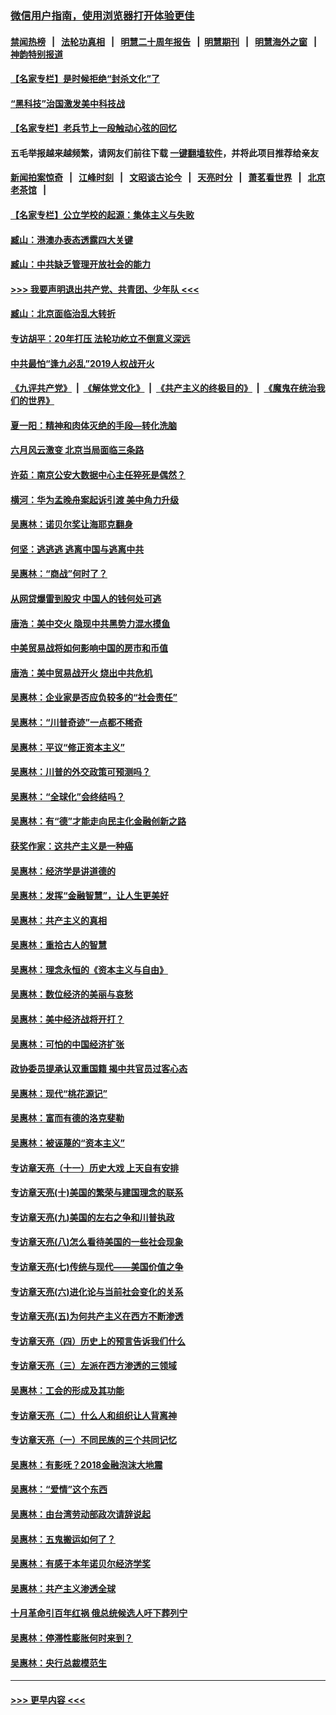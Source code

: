 ### [微信用户指南，使用浏览器打开体验更佳](https://github.com/gfw-breaker/banned-news1/blob/master/indexes/wechat-guide.md?t=0)
#### [禁闻热榜](热点新闻.md?t=0)  &nbsp;&nbsp;|&nbsp;&nbsp; [法轮功真相](https://github.com/gfw-breaker/truth/blob/master/README.md?t=0) &nbsp;&nbsp;|&nbsp;&nbsp; [明慧二十周年报告](https://github.com/gfw-breaker/mh-reports/blob/master/README.md?t=0) &nbsp;&nbsp;|&nbsp;&nbsp;[明慧期刊](https://github.com/gfw-breaker/mh-qikan) &nbsp;&nbsp;|&nbsp;&nbsp; [明慧海外之窗](https://github.com/gfw-breaker/mh-news/blob/master/README.md?t=0) &nbsp;&nbsp;|&nbsp;&nbsp; [神韵特别报道](https://github.com/gfw-breaker/mh-news/blob/master/shenyun.md?t=0)
#### [【名家专栏】是时候拒绝“封杀文化”了](../pages/nsc423/n11814093.md?t=02161102) 
#### [“黑科技”治国激发美中科技战](../pages/nsc423/n11638056.md?t=02161102) 
#### [【名家专栏】老兵节上一段触动心弦的回忆](../pages/nsc423/n11646016.md?t=02161102) 
#### 五毛举报越来越频繁，请网友们前往下载 [一键翻墙软件](https://github.com/gfw-breaker/ssr-accounts)，并将此项目推荐给亲友
#### [新闻拍案惊奇](https://github.com/gfw-breaker/banned-news1/blob/master/pages/link4.md) &nbsp;&nbsp;|&nbsp;&nbsp; [江峰时刻](https://github.com/gfw-breaker/banned-news1/blob/master/pages/link4.md) &nbsp;&nbsp;|&nbsp;&nbsp; [文昭谈古论今](https://github.com/gfw-breaker/banned-news1/blob/master/pages/link4.md) &nbsp;&nbsp;|&nbsp;&nbsp; [天亮时分](https://github.com/gfw-breaker/banned-news1/blob/master/pages/link4.md) &nbsp;&nbsp;|&nbsp;&nbsp; [萧茗看世界](https://github.com/gfw-breaker/banned-news1/blob/master/pages/link4.md) &nbsp;&nbsp;|&nbsp;&nbsp; [北京老茶馆](https://github.com/gfw-breaker/banned-news1/blob/master/pages/link4.md) &nbsp;&nbsp;|&nbsp;&nbsp; 
#### [【名家专栏】公立学校的起源：集体主义与失败](../pages/nsc423/n11601833.md?t=02161102) 
#### [臧山：港澳办表态透露四大关键](../pages/nsc423/n11421628.md?t=02161102) 
#### [臧山：中共缺乏管理开放社会的能力](../pages/nsc423/n11407457.md?t=02161102) 
#### [>>> 我要声明退出共产党、共青团、少年队 <<<](https://github.com/begood0513/goodnews/blob/master/quit/letter.md) 
#### [臧山：北京面临治乱大转折](../pages/nsc423/n11406895.md?t=02161102) 
#### [专访胡平：20年打压 法轮功屹立不倒意义深远](../pages/nsc423/n11398800.md?t=02161102) 
#### [中共最怕“逢九必乱”2019人权战开火](../pages/nsc423/n11385248.md?t=02161102) 
#### [《九评共产党》](https://github.com/begood0513/9ping.md/blob/master/README.md) &nbsp;|&nbsp; [《解体党文化》](../../../../jtdwh.md/blob/master/README.md)  &nbsp;|&nbsp; [《共产主义的终极目的》](../../../../gczydzjmd.md/blob/master/README.md) &nbsp;|&nbsp; [《魔鬼在统治我们的世界》](../../../../mgztzwmdsj.md/blob/master/README.md) 
#### [夏一阳：精神和肉体灭绝的手段—转化洗脑](../pages/nsc423/n11368250.md?t=02161102) 
#### [六月风云激变 北京当局面临三条路](../pages/nsc423/n11313668.md?t=02161102) 
#### [许茹：南京公安大数据中心主任猝死是偶然？](../pages/nsc423/n11064744.md?t=02161102) 
#### [横河：华为孟晚舟案起诉引渡 美中角力升级](../pages/nsc423/n11027230.md?t=02161102) 
#### [吴惠林：诺贝尔奖让海耶克翻身](../pages/nsc423/n10890049.md?t=02161102) 
#### [何坚：逃逃逃 逃离中国与逃离中共](../pages/nsc423/n10592891.md?t=02161102) 
#### [吴惠林：“商战”何时了？](../pages/nsc423/n10573558.md?t=02161102) 
#### [从网贷爆雷到股灾 中国人的钱何处可逃](../pages/nsc423/n10572800.md?t=02161102) 
#### [唐浩：美中交火 隐现中共黑势力混水摸鱼](../pages/nsc423/n10544040.md?t=02161102) 
#### [中美贸易战将如何影响中国的房市和币值](../pages/nsc423/n10543697.md?t=02161102) 
#### [唐浩：美中贸易战开火 烧出中共危机](../pages/nsc423/n10540126.md?t=02161102) 
#### [吴惠林：企业家是否应负较多的“社会责任”](../pages/nsc423/n10535022.md?t=02161102) 
#### [吴惠林：“川普奇迹”一点都不稀奇](../pages/nsc423/n10512808.md?t=02161102) 
#### [吴惠林：平议“修正资本主义”](../pages/nsc423/n10495724.md?t=02161102) 
#### [吴惠林：川普的外交政策可预测吗？](../pages/nsc423/n10462387.md?t=02161102) 
#### [吴惠林：“全球化”会终结吗？](../pages/nsc423/n10452838.md?t=02161102) 
#### [吴惠林：有“德”才能走向民主化金融创新之路](../pages/nsc423/n10432292.md?t=02161102) 
#### [获奖作家：这共产主义是一种癌](../pages/nsc423/n10431541.md?t=02161102) 
#### [吴惠林：经济学是讲道德的](../pages/nsc423/n10398014.md?t=02161102) 
#### [吴惠林：发挥“金融智慧”，让人生更美好](../pages/nsc423/n10375019.md?t=02161102) 
#### [吴惠林：共产主义的真相](../pages/nsc423/n10351394.md?t=02161102) 
#### [吴惠林：重拾古人的智慧](../pages/nsc423/n10337691.md?t=02161102) 
#### [吴惠林：理念永恒的《资本主义与自由》](../pages/nsc423/n10316274.md?t=02161102) 
#### [吴惠林：数位经济的美丽与哀愁](../pages/nsc423/n10292946.md?t=02161102) 
#### [吴惠林：美中经济战将开打？](../pages/nsc423/n10258825.md?t=02161102) 
#### [吴惠林：可怕的中国经济扩张](../pages/nsc423/n10219147.md?t=02161102) 
#### [政协委员提承认双重国籍 揭中共官员过客心态](../pages/nsc423/n10208809.md?t=02161102) 
#### [吴惠林：现代“桃花源记”](../pages/nsc423/n10185234.md?t=02161102) 
#### [吴惠林：富而有德的洛克斐勒](../pages/nsc423/n10142264.md?t=02161102) 
#### [吴惠林：被诬蔑的“资本主义”](../pages/nsc423/n10124816.md?t=02161102) 
#### [专访章天亮（十一）历史大戏 上天自有安排](../pages/nsc423/n10094905.md?t=02161102) 
#### [专访章天亮(十)美国的繁荣与建国理念的联系](../pages/nsc423/n10094899.md?t=02161102) 
#### [专访章天亮(九)美国的左右之争和川普执政](../pages/nsc423/n10094889.md?t=02161102) 
#### [专访章天亮(八)怎么看待美国的一些社会现象](../pages/nsc423/n10094857.md?t=02161102) 
#### [专访章天亮(七)传统与现代——美国价值之争](../pages/nsc423/n10093140.md?t=02161102) 
#### [专访章天亮(六)进化论与当前社会变化的关系](../pages/nsc423/n10092036.md?t=02161102) 
#### [专访章天亮(五)为何共产主义在西方不断渗透](../pages/nsc423/n10083620.md?t=02161102) 
#### [专访章天亮（四）历史上的预言告诉我们什么](../pages/nsc423/n10083606.md?t=02161102) 
#### [专访章天亮（三）左派在西方渗透的三领域](../pages/nsc423/n10081115.md?t=02161102) 
#### [吴惠林：工会的形成及其功能](../pages/nsc423/n10080633.md?t=02161102) 
#### [专访章天亮（二）什么人和组织让人背离神](../pages/nsc423/n10076637.md?t=02161102) 
#### [专访章天亮（一）不同民族的三个共同记忆](../pages/nsc423/n10074188.md?t=02161102) 
#### [吴惠林：有影呒？2018金融泡沫大地震](../pages/nsc423/n10040534.md?t=02161102) 
#### [吴惠林：“爱情”这个东西](../pages/nsc423/n10019423.md?t=02161102) 
#### [吴惠林：由台湾劳动部政次请辞说起](../pages/nsc423/n9979679.md?t=02161102) 
#### [吴惠林：五鬼搬运如何了？](../pages/nsc423/n9925338.md?t=02161102) 
#### [吴惠林：有感于本年诺贝尔经济学奖](../pages/nsc423/n9871883.md?t=02161102) 
#### [吴惠林：共产主义渗透全球](../pages/nsc423/n9812748.md?t=02161102) 
#### [十月革命引百年红祸 俄总统候选人吁下葬列宁](../pages/nsc423/n9810182.md?t=02161102) 
#### [吴惠林：停滞性膨胀何时来到？](../pages/nsc423/n9764136.md?t=02161102) 
#### [吴惠林：央行总裁模范生](../pages/nsc423/n9728134.md?t=02161102) 

----
#### [ >>> 更早内容 <<< ](../indexes/nsc423-earlier.md)
